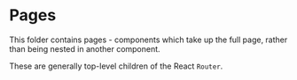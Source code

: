 # Pages

This folder contains pages - components which take up the full page, rather than
being nested in another component.

These are generally top-level children of the React `Router`.
